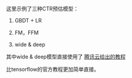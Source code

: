 这里示例了三种CTR预估模型：

1. GBDT + LR

2. FM，FFM

3. wide & deep

其中wide & deep模型直接使用了 [腾讯云给出的教程](https://github.com/tensorflow/tensorflow/blob/r1.4/tensorflow/examples/learn/wide_n_deep_tutorial.py)

比tensorflow的官方教程更加简单直接。
